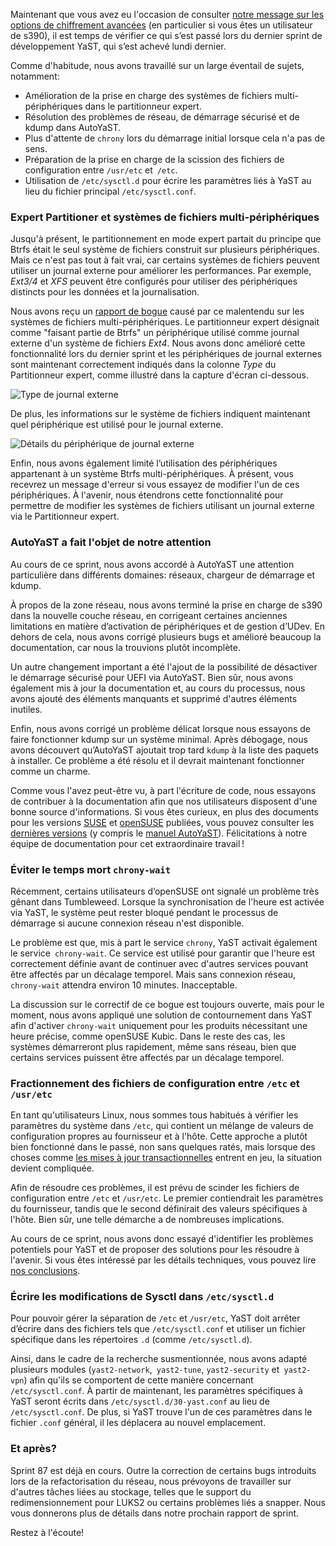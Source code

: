 Maintenant que vous avez eu l'occasion de consulter [notre message sur les options de chiffrement avancées](https://lizards.opensuse.org/2019/10/09/advanced-encryption-yast/) (en particulier si vous êtes un utilisateur de s390), il est temps de vérifier ce qui s’est passé lors du dernier sprint de développement YaST, qui s’est achevé lundi dernier.

Comme d'habitude, nous avons travaillé sur un large éventail de sujets, notamment:

- Amélioration de la prise en charge des systèmes de fichiers multi-périphériques dans le partitionneur expert.
- Résolution des problèmes de réseau, de démarrage sécurisé et de kdump dans AutoYaST.
- Plus d'attente de `chrony` lors du démarrage initial lorsque cela n'a pas de sens.
- Préparation de la prise en charge de la scission des fichiers de configuration entre `/usr/etc` et` /etc`.
- Utilisation de `/etc/sysctl.d` pour écrire les paramètres liés à YaST au lieu du fichier principal `/etc/sysctl.conf`.

### Expert Partitioner et systèmes de fichiers multi-périphériques

Jusqu'à présent, le partitionnement en mode expert partait du principe que Btrfs était le seul système de fichiers construit sur plusieurs périphériques. Mais ce n'est pas tout à fait vrai, car certains systèmes de fichiers peuvent utiliser un journal externe pour améliorer les performances. Par exemple, *Ext3/4* et *XFS* peuvent être configurés pour utiliser des périphériques distincts pour les données et la journalisation.

Nous avons reçu un [rapport de bogue](https://bugzilla.suse.com/show_bug.cgi?id=1145841) causé par ce malentendu sur les systèmes de fichiers multi-périphériques. Le partitionneur expert désignait comme "faisant partie de Btrfs" un périphérique utilisé comme journal externe d'un système de fichiers *Ext4*. Nous avons donc amélioré cette fonctionnalité lors du dernier sprint et les périphériques de journal externes sont maintenant correctement indiqués dans la colonne *Type* du Partitionneur expert, comme illustré dans la capture d'écran ci-dessous.

![Type de journal externe](http://lizards.opensuse.org/wp-content/uploads/2019/10/yast2-storage-ng-type-for-external-journal-devices-300x225.png)

De plus, les informations sur le système de fichiers indiquent maintenant quel périphérique est utilisé pour le journal externe.

![Détails du périphérique de journal externe](http://lizards.opensuse.org/wp-content/uploads/2019/10/yast2-storage-ng-external-journal-device-details-300x225.png)

Enfin, nous avons également limité l’utilisation des périphériques appartenant à un système Btrfs multi-périphériques. À présent, vous recevrez un message d'erreur si vous essayez de modifier l'un de ces périphériques. À l'avenir, nous étendrons cette fonctionnalité pour permettre de modifier les systèmes de fichiers utilisant un journal externe via le Partitionneur expert.

### AutoYaST a fait l'objet de notre attention

Au cours de ce sprint, nous avons accordé à AutoYaST une attention particulière dans différents domaines: réseaux, chargeur de démarrage et kdump.

À propos de la zone réseau, nous avons terminé la prise en charge de s390 dans la nouvelle couche réseau, en corrigeant certaines anciennes limitations en matière d’activation de périphériques et de gestion d’UDev. En dehors de cela, nous avons corrigé plusieurs bugs et amélioré beaucoup la documentation, car nous la trouvions plutôt incomplète.

Un autre changement important a été l'ajout de la possibilité de désactiver le démarrage sécurisé pour UEFI via AutoYaST. Bien sûr, nous avons également mis à jour la documentation et, au cours du processus, nous avons ajouté des éléments manquants et supprimé d'autres éléments inutiles.

Enfin, nous avons corrigé un problème délicat lorsque nous essayons de faire fonctionner kdump sur un système minimal. Après débogage, nous avons découvert qu’AutoYaST ajoutait trop tard `kdump` à la liste des paquets à installer. Ce problème a été résolu et il devrait maintenant fonctionner comme un charme.

Comme vous l'avez peut-être vu, à part l'écriture de code, nous essayons de contribuer à la documentation afin que nos utilisateurs disposent d'une bonne source d'informations. Si vous êtes curieux, en plus des documents pour les versions [SUSE](https://suse.com/documentation) et [openSUSE](https://doc.opensuse.org/) publiées, vous pouvez consulter les [dernières versions](https://susedoc.github.io/) (y compris le [manuel AutoYaST](https://susedoc.github.io/doc-sle/master/SLES-autoyast/html)). Félicitations à notre équipe de documentation pour cet extraordinaire travail !

### Éviter le temps mort `chrony-wait`

Récemment, certains utilisateurs d’openSUSE ont signalé un problème très gênant dans Tumbleweed. Lorsque la synchronisation de l'heure est activée via YaST, le système peut rester bloqué pendant le processus de démarrage si aucune connexion réseau n'est disponible.

Le problème est que, mis à part le service `chrony`, YaST activait également le service` chrony-wait`. Ce service est utilisé pour garantir que l'heure est correctement définie avant de continuer avec d'autres services pouvant être affectés par un décalage temporel. Mais sans connexion réseau, `chrony-wait` attendra environ 10 minutes. Inacceptable.

La discussion sur le correctif de ce bogue est toujours ouverte, mais pour le moment, nous avons appliqué une solution de contournement dans YaST afin d'activer `chrony-wait` uniquement pour les produits nécessitant une heure précise, comme openSUSE Kubic. Dans le reste des cas, les systèmes démarreront plus rapidement, même sans réseau, bien que certains services puissent être affectés par un décalage temporel.

### Fractionnement des fichiers de configuration entre `/etc` et `/usr/etc`

En tant qu'utilisateurs Linux, nous sommes tous habitués à vérifier les paramètres du système dans `/etc`, qui contient un mélange de valeurs de configuration propres au fournisseur et à l'hôte. Cette approche a plutôt bien fonctionné dans le passé, non sans quelques ratés, mais lorsque des choses comme [les mises à jour transactionnelles](https://en.opensuse.org/openSUSE:Packaging_for_transactional-updates) entrent en jeu, la situation devient compliquée.

Afin de résoudre ces problèmes, il est prévu de scinder les fichiers de configuration entre `/etc` et `/usr/etc`. Le premier contiendrait les paramètres du fournisseur, tandis que le second définirait des valeurs spécifiques à l'hôte. Bien sûr, une telle démarche a de nombreuses implications.

Au cours de ce sprint, nous avons donc essayé d'identifier les problèmes potentiels pour YaST et de proposer des solutions pour les résoudre à l'avenir. Si vous êtes intéressé par les détails techniques, vous pouvez lire [nos conclusions](https://github.com/yast/yast-yast2/blob/2975c70ab17f1bc790c0ca3e77ff7a0d14a08266/doc/etc-et-usr-etr-etc.md).

### Écrire les modifications de Sysctl  dans `/etc/sysctl.d`

Pour pouvoir gérer la séparation de `/etc` et `/usr/etc`, YaST doit arrêter d’écrire dans des fichiers tels que `/etc/sysctl.conf` et utiliser un fichier spécifique dans les répertoires `.d` (comme `/etc/sysctl.d`).

Ainsi, dans le cadre de la recherche susmentionnée, nous avons adapté plusieurs modules (`yast2-network`,` yast2-tune`, `yast2-security` et` yast2-vpn`) afin qu'ils se comportent de cette manière concernant `/etc/sysctl.conf`. À partir de maintenant, les paramètres spécifiques à YaST seront écrits dans `/etc/sysctl.d/30-yast.conf` au lieu de `/etc/sysctl.conf`. De plus, si YaST trouve l'un de ces paramètres dans le fichier `.conf` général, il les déplacera au nouvel emplacement.

### Et après?

Sprint 87 est déjà en cours. Outre la correction de certains bugs introduits lors de la refactorisation du réseau, nous prévoyons de travailler sur d'autres tâches liées au stockage, telles que le support du redimensionnement pour LUKS2 ou certains problèmes liés a snapper. Nous vous donnerons plus de détails dans notre prochain rapport de sprint.

Restez à l'écoute!
